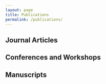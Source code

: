 ```yaml
---
layout: page
title: Publications
permalink: /publications/
---
```



## Journal Articles

 
## Conferences and Workshops

 
## Manuscripts

 